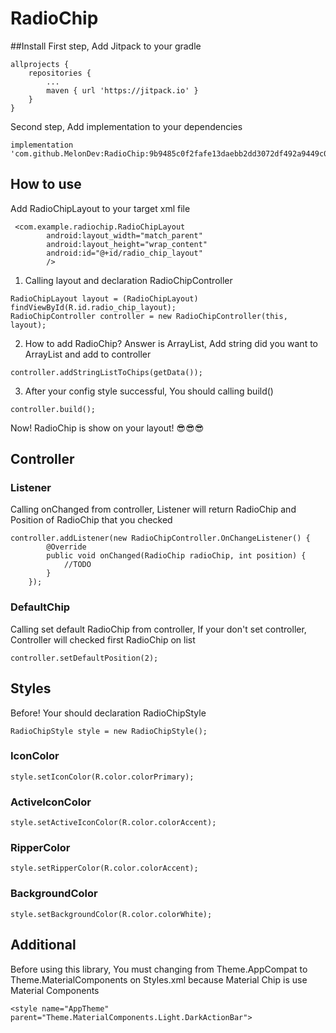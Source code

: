 # RadioChip
##Install
First step, Add Jitpack to your gradle
```
allprojects {
	repositories {
		...
		maven { url 'https://jitpack.io' }
	}
}
```
Second step, Add implementation to your dependencies
```
implementation 'com.github.MelonDev:RadioChip:9b9485c0f2fafe13daebb2dd3072df492a9449c0'
```

## How to use
Add RadioChipLayout to your target xml file
```
 <com.example.radiochip.RadioChipLayout
      	android:layout_width="match_parent"
      	android:layout_height="wrap_content"
      	android:id="@+id/radio_chip_layout"
      	/>
```
1. Calling layout and declaration RadioChipController
```
RadioChipLayout layout = (RadioChipLayout) findViewById(R.id.radio_chip_layout);
RadioChipController controller = new RadioChipController(this, layout);
```
2. How to add RadioChip? Answer is ArrayList<String>, Add string did you want to ArrayList and add to controller
```
controller.addStringListToChips(getData());
```
3. After your config style successful, You should calling build() 
```
controller.build();
```
Now! RadioChip is show on your layout! 😎😎😎
## Controller
### Listener
Calling onChanged from controller, Listener will return RadioChip and Position of RadioChip that you checked 
```
controller.addListener(new RadioChipController.OnChangeListener() {
       	@Override
       	public void onChanged(RadioChip radioChip, int position) {
       	    //TODO
       	}
    });
```
 ### DefaultChip
Calling set default RadioChip from controller, If your don't set controller, Controller will checked first RadioChip on list
```
controller.setDefaultPosition(2);
```
## Styles
Before! Your should declaration RadioChipStyle
```
RadioChipStyle style = new RadioChipStyle();
```
### IconColor
```
style.setIconColor(R.color.colorPrimary);
```
### ActiveIconColor
```
style.setActiveIconColor(R.color.colorAccent);
```
### RipperColor
```
style.setRipperColor(R.color.colorAccent);
```
### BackgroundColor
```
style.setBackgroundColor(R.color.colorWhite);
```
## Additional
Before using this library, You must changing from Theme.AppCompat to Theme.MaterialComponents on Styles.xml because Material Chip is use Material Components
```
<style name="AppTheme" parent="Theme.MaterialComponents.Light.DarkActionBar">
```

